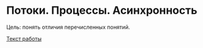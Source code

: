 # Потоки. Процессы. Асинхронность
Цель: понять отличия перечисленных понятий.

<a href="https://github.com/TonikX/ITMO_ICT_WebDevelopment_tools_2023-2024/?tab=readme-ov-file#%D0%BB%D0%B0%D0%B1%D0%BE%D1%80%D0%B0%D1%82%D0%BE%D1%80%D0%BD%D0%B0%D1%8F-%D1%80%D0%B0%D0%B1%D0%BE%D1%82%D0%B0-2-%D0%BF%D0%BE%D1%82%D0%BE%D0%BA%D0%B8-%D0%BF%D1%80%D0%BE%D1%86%D0%B5%D1%81%D1%81%D1%8B-%D0%B0%D1%81%D0%B8%D0%BD%D1%85%D1%80%D0%BE%D0%BD%D0%BD%D0%BE%D1%81%D1%82%D1%8C" class="external-link" target="_blank">Текст работы</a>
